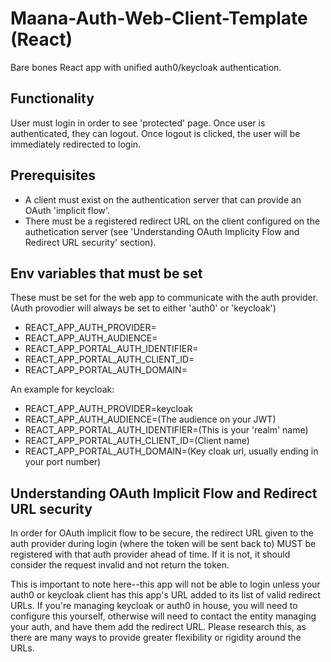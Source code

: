 # Maana-Auth-Web-Client-Template (React)

Bare bones React app with unified auth0/keycloak authentication.

## Functionality

User must login in order to see 'protected' page.
Once user is authenticated, they can logout.
Once logout is clicked, the user will be immediately redirected to login.

## Prerequisites
- A client must exist on the authentication server that can provide an OAuth 'implicit flow'.
- There must be a registered redirect URL on the client configured on the authetication server (see 'Understanding OAuth Implicity Flow and Redirect URL security' section).

## Env variables that must be set

These must be set for the web app to communicate with the auth provider. (Auth provodier will always be set to either 'auth0' or 'keycloak')

- REACT_APP_AUTH_PROVIDER=
- REACT_APP_AUTH_AUDIENCE=
- REACT_APP_PORTAL_AUTH_IDENTIFIER=
- REACT_APP_PORTAL_AUTH_CLIENT_ID=
- REACT_APP_PORTAL_AUTH_DOMAIN=

An example for keycloak:

- REACT_APP_AUTH_PROVIDER=keycloak
- REACT_APP_AUTH_AUDIENCE=(The audience on your JWT)
- REACT_APP_PORTAL_AUTH_IDENTIFIER=(This is your 'realm' name)
- REACT_APP_PORTAL_AUTH_CLIENT_ID=(Client name)
- REACT_APP_PORTAL_AUTH_DOMAIN=(Key cloak url, usually ending in your port number)

## Understanding OAuth Implicit Flow and Redirect URL security

In order for OAuth implicit flow to be secure, the redirect URL given to the auth
provider during login (where the token will be sent back to) MUST be registered with that auth provider ahead of time. If it is not, it should consider the request invalid and not return the token.

This is important to note here--this app will not be able to login unless your auth0 or keycloak client has this app's URL added to its list of valid redirect URLs. If you're managing keycloak or auth0 in house, you will need to configure this yourself, otherwise will need to contact the entity managing your auth, and have them add the redirect URL. Please research this, as there are many ways to provide greater flexibility or rigidity around the URLs.
